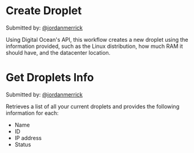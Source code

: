 # Create Droplet

Submitted by: [@jordanmerrick](https://twitter.com/jordanmerrick)

Using Digital Ocean's API, this workflow creates a new droplet using the information provided, such as the Linux distribution, how much RAM it should have, and the datacenter location.

# Get Droplets Info

Submitted by: [@jordanmerrick](https://twitter.com/jordanmerrick)

Retrieves a list of all your current droplets and provides the following information for each:

- Name
- ID
- IP address
- Status